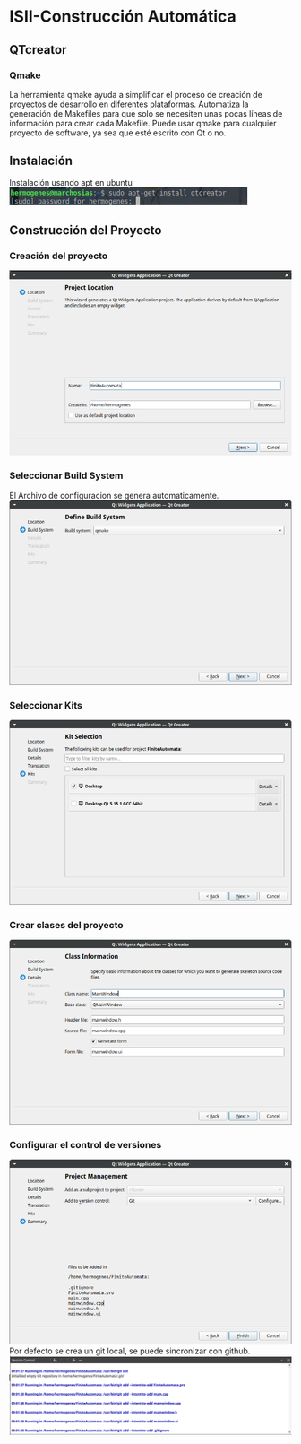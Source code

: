 # ISII-Construcción Automática



## QTcreator
### Qmake
La herramienta qmake ayuda a simplificar el proceso de creación de proyectos de desarrollo en diferentes plataformas. Automatiza la generación de Makefiles para que solo se necesiten unas pocas líneas de información para crear cada Makefile. Puede usar qmake para cualquier proyecto de software, ya sea que esté escrito con Qt o no.
## Instalación
Instalación usando apt en ubuntu <br />
![Alt text](/img/install_qt.png)
## Construcción del Proyecto
### Creación del proyecto
![Alt text](/img/creacion_qt.png)
### Seleccionar Build System
El Archivo de configuracion se genera automaticamente. </br>
![Alt text](/img/build_seleccion.png)
### Seleccionar Kits
![Alt text](/img/kits.png)
### Crear clases del proyecto
![Alt text](/img/crear_clases.png)
### Configurar el control de versiones
![Alt text](/img/git.png)
<br /> Por defecto se crea un git local, se puede sincronizar con github. <br />
![Alt text](/img/git_version.png)


